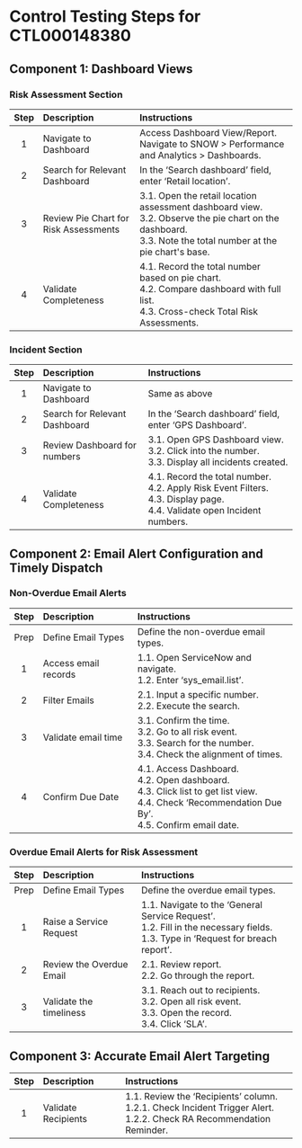 # Control Testing Steps for CTL000148380

## **Component 1: Dashboard Views**

### Risk Assessment Section

| **Step** | **Description** | **Instructions** |
|:-------:|:-------------|:------------|
| 1 | Navigate to Dashboard | Access Dashboard View/Report. Navigate to SNOW > Performance and Analytics > Dashboards. |
| 2 | Search for Relevant Dashboard | In the ‘Search dashboard’ field, enter ‘Retail location’. |
| 3 | Review Pie Chart for Risk Assessments | 3.1. Open the retail location assessment dashboard view.<br>3.2. Observe the pie chart on the dashboard.<br>3.3. Note the total number at the pie chart's base. |
| 4 | Validate Completeness | 4.1. Record the total number based on pie chart.<br>4.2. Compare dashboard with full list.<br>4.3. Cross-check Total Risk Assessments. |

### Incident Section

| **Step** | **Description** | **Instructions** |
|:-------:|:-------------|:------------|
| 1 | Navigate to Dashboard | Same as above |
| 2 | Search for Relevant Dashboard | In the ‘Search dashboard’ field, enter ‘GPS Dashboard’. |
| 3 | Review Dashboard for numbers | 3.1. Open GPS Dashboard view.<br>3.2. Click into the number.<br>3.3. Display all incidents created. |
| 4 | Validate Completeness | 4.1. Record the total number.<br>4.2. Apply Risk Event Filters.<br>4.3. Display page.<br>4.4. Validate open Incident numbers. |

## **Component 2: Email Alert Configuration and Timely Dispatch**

### Non-Overdue Email Alerts

| **Step** | **Description** | **Instructions** |
|:-------:|:-------------|:------------|
| Prep | Define Email Types | Define the non-overdue email types. |
| 1 | Access email records | 1.1. Open ServiceNow and navigate.<br>1.2. Enter ‘sys_email.list’. |
| 2 | Filter Emails | 2.1. Input a specific number.<br>2.2. Execute the search. |
| 3 | Validate email time | 3.1. Confirm the time.<br>3.2. Go to all risk event.<br>3.3. Search for the number.<br>3.4. Check the alignment of times. |
| 4 | Confirm Due Date | 4.1. Access Dashboard.<br>4.2. Open dashboard.<br>4.3. Click list to get list view.<br>4.4. Check ‘Recommendation Due By’.<br>4.5. Confirm email date. |

### Overdue Email Alerts for Risk Assessment

| **Step** | **Description** | **Instructions** |
|:-------:|:-------------|:------------|
| Prep | Define Email Types | Define the overdue email types. |
| 1 | Raise a Service Request | 1.1. Navigate to the ‘General Service Request’.<br>1.2. Fill in the necessary fields.<br>1.3. Type in ‘Request for breach report’. |
| 2 | Review the Overdue Email | 2.1. Review report.<br>2.2. Go through the report. |
| 3 | Validate the timeliness | 3.1. Reach out to recipients.<br>3.2. Open all risk event.<br>3.3. Open the record.<br>3.4. Click ‘SLA’. |

## **Component 3: Accurate Email Alert Targeting**

| **Step** | **Description** | **Instructions** |
|:-------:|:-------------|:------------|
| 1 | Validate Recipients | 1.1. Review the ‘Recipients’ column.<br>1.2.1. Check Incident Trigger Alert.<br>1.2.2. Check RA Recommendation Reminder. |


